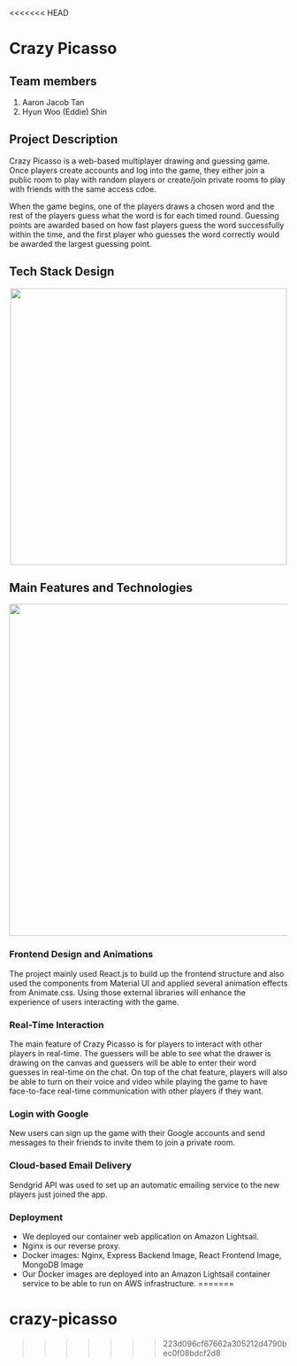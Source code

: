 <<<<<<< HEAD
# Crazy Picasso

## Team members

1. Aaron Jacob Tan
2. Hyun Woo (Eddie) Shin

## Project Description

Crazy Picasso is a web-based multiplayer drawing and guessing game. Once players create accounts and log into the game, they either join a public room to play with random players or create/join private rooms to play with friends with the same access cdoe.

When the game begins, one of the players draws a chosen word and the rest of the players guess what the word is for each timed round. Guessing points are awarded based on how fast players guess the word successfully within the time, and the first player who guesses the word correctly would be awarded the largest guessing point.

## Tech Stack Design

<p align="center">
<img src="https://user-images.githubusercontent.com/41933169/188720354-5ba49140-1ea4-4f74-b992-01b8098bbffc.png" width="500">
</p>

## Main Features and Technologies

<p align="center">
<img src="https://user-images.githubusercontent.com/41933169/188714907-936fb518-c049-485b-be98-921095db8c51.png" width="600">
</p>

### Frontend Design and Animations

The project mainly used React.js to build up the frontend structure and also used the components from Material UI and applied several animation effects from Animate.css. Using those external libraries will enhance the experience of users interacting with the game.

### Real-Time Interaction

The main feature of Crazy Picasso is for players to interact with other players in real-time. The guessers will be able to see what the drawer is drawing on the canvas and guessers will be able to enter their word guesses in real-time on the chat. On top of the chat feature, players will also be able to turn on their voice and video while playing the game to have face-to-face real-time communication with other players if they want.

### Login with Google

New users can sign up the game with their Google accounts and send messages to their friends to invite them to join a private room.

### Cloud-based Email Delivery

Sendgrid API was used to set up an automatic emailing service to the new players just joined the app.

### Deployment

- We deployed our container web application on Amazon Lightsail.
- Nginx is our reverse proxy.
- Docker images: Nginx, Express Backend Image, React Frontend Image, MongoDB Image
- Our Docker images are deployed into an Amazon Lightsail container service to be able to run on AWS infrastructure.
=======
# crazy-picasso
>>>>>>> 223d096cf67662a305212d4790bec0f08bdcf2d8
